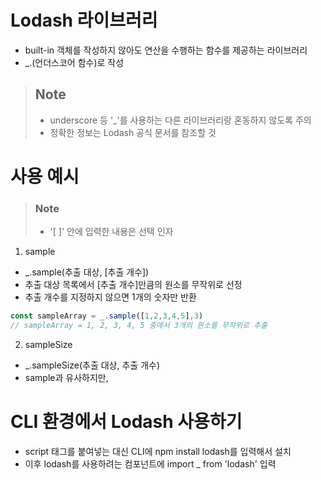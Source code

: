 #  Lodash 라이브러리

- built-in 객체를 작성하지 않아도 연산을 수행하는 함수를 제공하는 라이브러리
- _.(언더스코어 함수)로 작성

> ## Note
> - underscore 등 '_'를 사용하는 다른 라이브러리랑 혼동하지 않도록 주의
> - 정확한 정보는 Lodash 공식 문서를 참조할 것

# 사용 예시

> ### Note
> - '[ ]' 안에 입력한 내용은 선택 인자

1. sample

- _.sample(추출 대상, [추출 개수])
- 추출 대상 목록에서 [추출 개수]만큼의 원소를 무작위로 선정
- 추출 개수를 지정하지 않으면 1개의 숫자만 반환

```js
const sampleArray = _.sample([1,2,3,4,5],3)
// sampleArray = 1, 2, 3, 4, 5 중에서 3개의 원소를 무작위로 추출
```

2. sampleSize

- _.sampleSize(추출 대상, 추출 개수)
- sample과 유사하지만, 

# CLI 환경에서 Lodash 사용하기

- script 태그를 붙여넣는 대신 CLI에 npm install lodash를 입력해서 설치
- 이후 lodash를 사용하려는 컴포넌트에 import _ from 'lodash' 입력